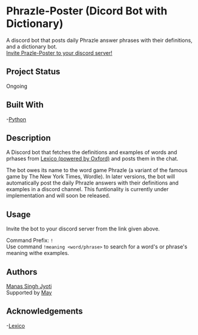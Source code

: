 # Phrazle-Poster (Dicord Bot with Dictionary)
A discord bot that posts daily Phrazle answer phrases with their definitions, and a dictionary bot.  
[Invite Prazle-Poster to your discord server!](https://discord.com/api/oauth2/authorize?client_id=981060431428866048&permissions=274877979712&scope=bot)  
## Project Status
Ongoing

## Built With
-[Python](https://www.python.org)  

## Description
A Discord bot that fetches the definitions and examples of words and prhases from [Lexico (powered by Oxford)](https://www.lexico.com) and posts them in the chat.    


The bot owes its name to the word game Phrazle (a variant of the famous game by The New York Times, Wordle). In later versions, the bot will automatically post the daily Phrazle answers with their definitions and examples in a discord channel. This funtionality is currently under implementation and will soon be released.   

## Usage 
Invite the bot to your discord server from the link given above.    


Command Prefix: `!`  
Use command `!meaning <word/phrase>`  to search for a word's or phrase's meaning withe examples.   

## Authors
[Manas Singh Jyoti](https://github.com/Rekiro)  
Supported by [May](https://github.com/Jenny-May)


## Acknowledgements
-[Lexico](https://www.lexico.com)

